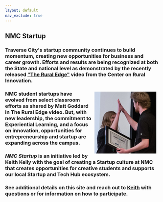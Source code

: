 ```yaml
---
layout: default
nav_exclude: true
---
```


## NMC Startup

### Traverse City's startup community continues to build momentum, creating new opportunities for business and career growth. Efforts and results are being recognized at both the State and national level as demonstrated by the recently released ["The Rural Edge"](https://ruralinnovation.us/resources/storytelling/rural-edge-traverse-city/) video from the Center on Rural Innovation. 

<img alt="Student high-five" style="float:right;width:40%;height:auto;padding:10px;" src="assets/images/high_five_small.jpg" >

### NMC student startups have evolved from select classroom efforts as shared by Matt Goddard in The Rural Edge video. But, with new leadership, the commitment to Experiential Learning, and a focus on innovation, opportunities for entrepreneurship and startup are expanding across the campus.

### *NMC Startup* is an initiative led by Keith Kelly with the goal of creating a Startup culture at NMC that creates opportunities for creative students and supports our local Startup and Tech Hub ecosystem. 

### See additional details on this site and reach out to [Keith](mailto:kkelly@nmc.edu) with questions or for information on how to participate. 
